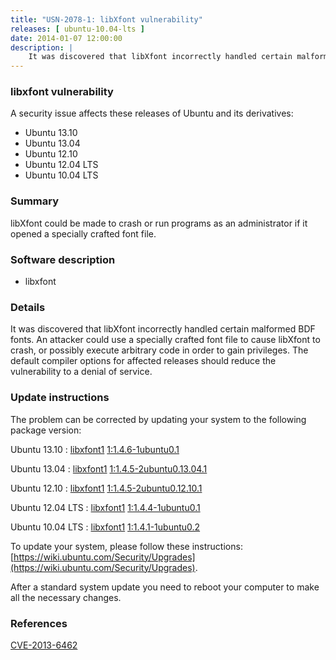 ```yaml
---
title: "USN-2078-1: libXfont vulnerability"
releases: [ ubuntu-10.04-lts ]
date: 2014-01-07 12:00:00
description: |
    It was discovered that libXfont incorrectly handled certain malformed BDF fonts. An attacker could use a specially crafted font file to cause libXfont to crash, or possibly execute arbitrary code in order to gain privileges. The default compiler options for affected releases should reduce the vulnerability to a denial of service. 
--- 
```

 
### libxfont vulnerability

A security issue affects these releases of Ubuntu and its derivatives:

* Ubuntu 13.10
* Ubuntu 13.04
* Ubuntu 12.10
* Ubuntu 12.04 LTS
* Ubuntu 10.04 LTS

### Summary

libXfont could be made to crash or run programs as an administrator if it opened a specially crafted font file.

### Software description

* libxfont 

### Details

It was discovered that libXfont incorrectly handled certain malformed BDF fonts. An attacker could use a specially crafted font file to cause libXfont to crash, or possibly execute arbitrary code in order to gain privileges. The default compiler options for affected releases should reduce the vulnerability to a denial of service. 

### Update instructions

The problem can be corrected by updating your system to the following package version:

Ubuntu 13.10
 : [libxfont1](https://launchpad.net/ubuntu/+source/libxfont) <span> [1:1.4.6-1ubuntu0.1](https://launchpad.net/ubuntu/+source/libxfont/1:1.4.6-1ubuntu0.1) </span> 

Ubuntu 13.04
 : [libxfont1](https://launchpad.net/ubuntu/+source/libxfont) <span> [1:1.4.5-2ubuntu0.13.04.1](https://launchpad.net/ubuntu/+source/libxfont/1:1.4.5-2ubuntu0.13.04.1) </span> 

Ubuntu 12.10
 : [libxfont1](https://launchpad.net/ubuntu/+source/libxfont) <span> [1:1.4.5-2ubuntu0.12.10.1](https://launchpad.net/ubuntu/+source/libxfont/1:1.4.5-2ubuntu0.12.10.1) </span> 

Ubuntu 12.04 LTS
 : [libxfont1](https://launchpad.net/ubuntu/+source/libxfont) <span> [1:1.4.4-1ubuntu0.1](https://launchpad.net/ubuntu/+source/libxfont/1:1.4.4-1ubuntu0.1) </span> 

Ubuntu 10.04 LTS
 : [libxfont1](https://launchpad.net/ubuntu/+source/libxfont) <span> [1:1.4.1-1ubuntu0.2](https://launchpad.net/ubuntu/+source/libxfont/1:1.4.1-1ubuntu0.2) </span> 

To update your system, please follow these instructions: [https://wiki.ubuntu.com/Security/Upgrades](https://wiki.ubuntu.com/Security/Upgrades).

After a standard system update you need to reboot your computer to make all the necessary changes. 

### References

 [CVE-2013-6462](http://people.ubuntu.com/~ubuntu-security/cve/CVE-2013-6462)
 
